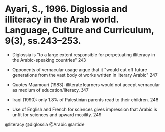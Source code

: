 # Ayari, S., 1996. Diglossia and illiteracy in the Arab world. Language, Culture and Curriculum, 9(3), ss.243–253.

- Diglossia is "to a large extent responsible for perpetuating illiteracy in the Arabic-speaking countries" 243

- Opponents of vernacular usage argue that it "would cut off future generations from the vast body of works written in literary Arabic" 247

- Quotes Maamouri (1983): illiterate learners would not accept vernacular as medium of education/literacy. 247

- Iraqi (1990): only 1.8% of Palestinian parents read to their children. 248

- Use of English and French for sciences gives impression that Arabic is unfit for sciences and upward mobility. 249

@literacy
@diglossia
@Arabic
@article
